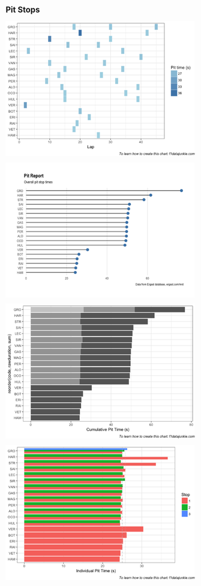 ## Pit Stops

![](images/f1_2018_bah-pithistory-1.png)<!-- -->


![](images/f1_2018_bah-pitlollipop-1.png)<!-- -->



![](images/f1_2018_bah-pitStackedCumul-1.png)<!-- -->



![](images/f1_2018_bah-pitDodged-1.png)<!-- -->
